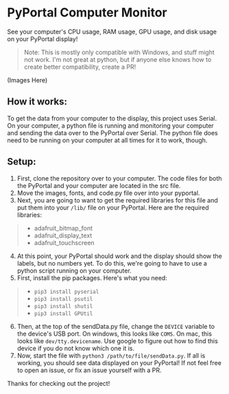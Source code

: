 # PyPortal Computer Monitor
See your computer's CPU usage, RAM usage, GPU usage, and disk usage on your PyPortal display!

> Note: This is mostly only compatible with Windows, and stuff might not work. I'm not great at python, but if anyone else knows how to create better compatibility, create a PR!

(Images Here)

## How it works:
To get the data from your computer to the display, this project uses Serial. On your computer, a python file is running and monitoring your computer and sending the data over to the PyPortal over Serial. The python file does need to be running on your computer at all times for it to work, though.

## Setup:
1. First, clone the repository over to your computer. The code files for both the PyPortal and your computer are located in the src file.
2. Move the images, fonts, and code.py file over into your pyportal.
3. Next, you are going to want to get the required libraries for this file and put them into your `/lib/` file on your PyPortal. Here are the required libraries:
> * adafruit_bitmap_font
> * adafruit_display_text
> * adafruit_touchscreen

4. At this point, your PyPortal should work and the display should show the labels, but no numbers yet. To do this, we're going to have to use a python script running on your computer.
5. First, install the pip packages. Here's what you need:
> * `pip3 install pyserial`
> * `pip3 install psutil`
> * `pip3 install shutil`
> * `pip3 install GPUtil`

6. Then, at the top of the sendData.py file, change the `DEVICE` variable to the device's USB port. On windows, this looks like `COM5`. On mac, this looks like `dev/tty.devicename`. Use google to figure out how to find this device if you do not know which one it is.
7. Now, start the file with `python3 /path/to/file/sendData.py`. If all is working, you should see data displayed on your PyPortal! If not feel free to open an issue, or fix an issue yourself with a PR.


Thanks for checking out the project!
